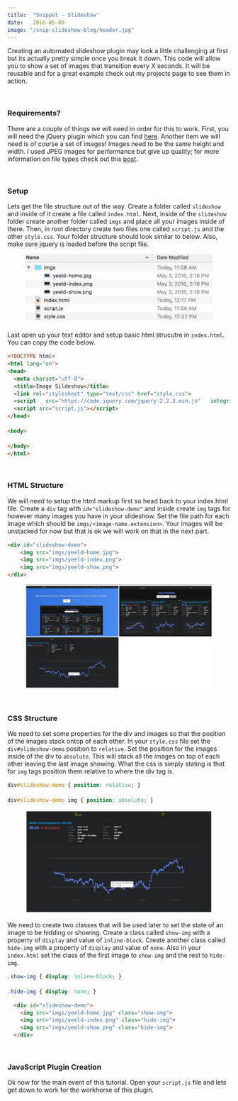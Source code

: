 ```yaml
---
title:  "Snippet - Slideshow"
date:   2016-05-08
image: "/snip-slideshow-blog/header.jpg"
---
```


Creating an automated slideshow plugin may look a little challenging at first but its actually pretty simple once you break it down. This code will allow you to show a set of images that transition every X seconds. It will be reusable and for a great example check out my projects page to see them in action.

<br>

### Requirements?

There are a couple of things we will need in order for this to work. First, you will need the jQuery plugin which you can find [here][JQUERY]. Another item we will need is of course a set of images! Images need to be the same height and width. I used JPEG images for performance but give up quality; for more information on file types check out this [post][IMG_FILE].

<br>

### Setup

Lets get the file structure out of the way. Create a folder called `slideshow` and inside of it create a file called `index.html`. Next, inside of the `slideshow` folder create another folder called `imgs` and place all your images inside of there. Then, in root directory create two files one called `script.js` and the other `style.css`. Your folder structure should look similar to below. Also, make sure jquery is loaded before the script file.

<figure>
  <img src="/img/posts/snip-slideshow-blog/folder-structure.jpg" class="blg-img" alt="folder structure">
</figure>

Last open up your text editor and setup basic html strucutre in `index.html`. You can copy the code below.

``` html
<!DOCTYPE html>
<html lang="en">
<head>
  <meta charset="utf-8">
  <title>Image Sildeshow</title>
  <link rel="stylesheet" type="text/css" href="style.css">
  <script   src="https://code.jquery.com/jquery-2.2.3.min.js"   integrity="sha256-a23g1Nt4dtEYOj7bR+vTu7+T8VP13humZFBJNIYoEJo="   crossorigin="anonymous"></script>
  <script src="script.js"></script>
</head>

<body>

</body>
</html>
```
<br>

### HTML Structure

We will need to setup the html markup first so head back to your index.html file. Create a `div` tag with `id="slideshow-demo"` and inside create `img` tags for however many images you have in your slideshow. Set the file path for each image which should be `imgs/<image-name.extension>`. Your images will be unstacked for now but that is ok we will work on that in the next part.

``` html
<div id="slideshow-demo">
    <img src="imgs/yeeld-home.jpg">
    <img src="imgs/yeeld-index.png">
    <img src="imgs/yeeld-show.png">
</div>
```
<figure>
  <img src="/img/posts/snip-slideshow-blog/div-imgs.jpg" class="blg-img" alt="html output of div and imgs">
</figure>

<br>

### CSS Structure

We need to set some properties for the div and images so that the position of the images stack ontop of each other. In your `style.css` file set the `div#slideshow-demo` position to `relative`. Set the position for the images inside of the div to `absolute`. This will stack all the images on top of each other leaving the last image showing. What the css is simply stating is that for `img` tags position them relative to where the div tag is.

``` css
div#slideshow-demo { position: relative; }

div#slideshow-demo img { position: absolute; }
```
<figure>
  <img src="/img/posts/snip-slideshow-blog/css-position.jpg" class="blg-img" alt="div and imgs positioning">
</figure>

We need to create two classes that will be used later to set the state of an image to be hidding or showing. Create a class called `show-img` with a property of `display` and value of `inline-block`. Create another class called `hide-img` with a property of `display` and value of `none`. Also in your `index.html` set the class of the first image to `show-img` and the rest to `hide-img`.

``` css
.show-img { display: inline-block; }

.hide-img { display: none; }
```

``` html
  <div id="slideshow-demo">
    <img src="imgs/yeeld-home.jpg" class="show-img">
    <img src="imgs/yeeld-index.png" class="hide-img">
    <img src="imgs/yeeld-show.png" class="hide-img">
  </div>
```

<br>

### JavaScript Plugin Creation

Ok now for the main event of this tutorial. Open your `script.js` file and lets get down to work for the workhorse of this plugin.

<!-- links -->
[JQUERY]: http://jquery.com/
[IMG_FILE]: http://1stwebdesigner.com/image-file-types/